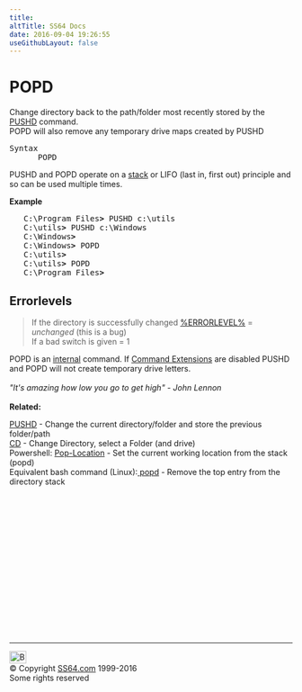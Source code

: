```yaml
---
title:
altTitle: SS64 Docs
date: 2016-09-04 19:26:55
useGithubLayout: false
---
```

<!-- #BeginLibraryItem "/Library/head_nt.lbi" --><!-- #EndLibraryItem --><h1>POPD</h1> 
<p> Change directory back to the path/folder most recently stored 
  by the <a href="pushd.html">PUSHD</a> command.<br>
POPD will also remove any temporary drive maps created by PUSHD</p>
<pre>Syntax
      POPD </pre>
<p>PUSHD and POPD operate on a <a href="http://en.wikipedia.org/wiki/Stack_%28abstract_data_type%29">stack</a> or LIFO (last in, first out) principle and so can be used multiple times.</p>
<p><b>Example</b></p>
<pre>   C:\Program Files<b>&gt;</b> PUSHD c:\utils
   C:\utils<b>&gt;</b> PUSHD c:\Windows
   C:\Windows<b>&gt;</b> 
   C:\Windows<b>&gt;</b> POPD
   C:\utils<b>&gt;</b> 
   C:\utils<b>&gt;</b> POPD
   C:\Program Files<b>&gt;</b></pre>
<h2>Errorlevels</h2>
<blockquote>
<p>If the directory is successfully changed <a href="errorlevel.html">%ERRORLEVEL%</a> = <i>unchanged</i> (this is a bug)<br>
If a bad switch is given = 1</p>
</blockquote>
<p>POPD is an <a href="syntax-internal.html">internal</a> command. If <a href="cmd.html">Command Extensions</a> are disabled PUSHD and POPD will not create temporary drive letters.<br><br>
<i class="quote">"It's amazing how low you go to get high" - John Lennon </i> <br>
<br>
<b>Related:</b></p>   
<p><a href="pushd.html">PUSHD</a> - Change the current directory/folder and store the previous folder/path<br>
<a href="cd.html">CD</a> - Change Directory, select a Folder (and drive)<br>
Powershell: 
<a href="../ps/pop-location.html">Pop-Location</a> - Set the current working location from the stack (popd) <br>
Equivalent bash command (Linux):<a href="../bash/popd.html"> 
popd</a> - Remove the top entry from the directory stack</p><!-- #BeginLibraryItem "/Library/foot_nt.lbi" --><p>
<!-- windows300 -->
<ins class="adsbygoogle" style="display:inline-block;width:300px;height:250px" data-ad-client="ca-pub-6140977852749469" data-ad-slot="7649547908"></ins>
<script>
(adsbygoogle = window.adsbygoogle || []).push({});
</script></p>
<hr>
<div id="bl" class="footer"><a href="popd.html#"><img src="../images/top.png" width="30" height="22" alt="Back to the Top"></a></div>
<div id="br" class="footer, tagline">© Copyright <a href="../index.html">SS64.com</a> 1999-2016<br>
Some rights reserved</div><!-- #EndLibraryItem -->

